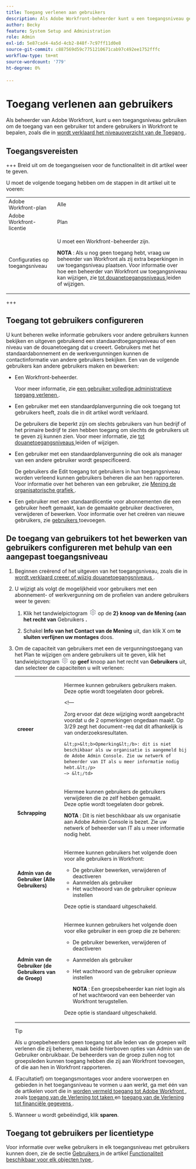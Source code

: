 ```yaml
---
title: Toegang verlenen aan gebruikers
description: Als Adobe Workfront-beheerder kunt u een toegangsniveau gebruiken om de toegang van een gebruiker tot andere gebruikers in Workfront te definiëren.
author: Becky
feature: System Setup and Administration
role: Admin
exl-id: 5e87cad4-4a5d-4cb2-848f-7c97ff11d0e8
source-git-commit: c887569d59c7751210671cab97c492ee1752fffc
workflow-type: tm+mt
source-wordcount: '779'
ht-degree: 0%

---
```



# Toegang verlenen aan gebruikers

Als beheerder van Adobe Workfront, kunt u een toegangsniveau gebruiken om de toegang van een gebruiker tot andere gebruikers in Workfront te bepalen, zoals die in [ wordt verklaard het niveauoverzicht van de Toegang ](../../../administration-and-setup/add-users/access-levels-and-object-permissions/access-levels-overview.md).

## Toegangsvereisten

+++ Breid uit om de toegangseisen voor de functionaliteit in dit artikel weer te geven.

U moet de volgende toegang hebben om de stappen in dit artikel uit te voeren:

<table style="table-layout:auto"> 
 <col> 
 <col> 
 <tbody> 
  <tr> 
   <td role="rowheader">Adobe Workfront-plan</td> 
   <td>Alle</td> 
  </tr> 
  <tr> 
   <td role="rowheader">Adobe Workfront-licentie</td> 
   <td>Plan</td> 
  </tr> 
  <tr> 
   <td role="rowheader">Configuraties op toegangsniveau</td> 
   <td> <p>U moet een Workfront-beheerder zijn.</p> <p><b> NOTA </b>: Als u nog geen toegang hebt, vraag uw beheerder van Workfront als zij extra beperkingen in uw toegangsniveau plaatsen. Voor informatie over hoe een beheerder van Workfront uw toegangsniveau kan wijzigen, zie <a href="../../../administration-and-setup/add-users/configure-and-grant-access/create-modify-access-levels.md" class="MCXref xref" data-mc-variable-override=""> tot douanetoegangsniveaus </a> leiden of wijzigen.</p> </td> 
  </tr> 
 </tbody> 
</table>

+++

## Toegang tot gebruikers configureren

U kunt beheren welke informatie gebruikers voor andere gebruikers kunnen bekijken en uitgeven gebruikend een standaardtoegangsniveau of een niveau van de douanetoegang dat u creeert. Gebruikers met het standaardabonnement en de werkvergunningen kunnen de contactinformatie van andere gebruikers bekijken. Een van de volgende gebruikers kan andere gebruikers maken en bewerken:

* Een Workfront-beheerder.

  Voor meer informatie, zie [ een gebruiker volledige administratieve toegang verlenen ](../../../administration-and-setup/add-users/configure-and-grant-access/grant-a-user-full-administrative-access.md).

* Een gebruiker met een standaardplanvergunning die ook toegang tot gebruikers heeft, zoals die in dit artikel wordt verklaard.

  De gebruikers die beperkt zijn om slechts gebruikers van hun bedrijf of het primaire bedrijf te zien hebben toegang om slechts de gebruikers uit te geven zij kunnen zien. Voor meer informatie, zie [ tot douanetoegangsniveaus ](../../../administration-and-setup/add-users/configure-and-grant-access/create-modify-access-levels.md) leiden of wijzigen.

* Een gebruiker met een standaardplanvergunning die ook als manager van een andere gebruiker wordt gespecificeerd.

  De gebruikers die Edit toegang tot gebruikers in hun toegangsniveau worden verleend kunnen gebruikers beheren die aan hen rapporteren. Voor informatie over het beheren van een gebruiker, zie [ Mening de organisatorische grafiek ](../../../people-teams-and-groups/work-directly-with-others/view-the-org-chart.md).

* Een gebruiker met een standaardlicentie voor abonnementen die een gebruiker heeft gemaakt, kan de gemaakte gebruiker deactiveren, verwijderen of bewerken. Voor informatie over het creëren van nieuwe gebruikers, zie [ gebruikers ](../../../administration-and-setup/add-users/create-and-manage-users/add-users.md) toevoegen.

## De toegang van gebruikers tot het bewerken van gebruikers configureren met behulp van een aangepast toegangsniveau

1. Beginnen creërend of het uitgeven van het toegangsniveau, zoals die in [ wordt verklaard creeer of wijzig douanetoegangsniveaus ](../../../administration-and-setup/add-users/configure-and-grant-access/create-modify-access-levels.md).
1. U wijzigt als volgt de mogelijkheid voor gebruikers met een abonnement- of werkvergunning om de profielen van andere gebruikers weer te geven:

   1. Klik het tandwielpictogram ![](assets/gear-icon-settings.png) op de **2} knoop van de Mening {aan het recht van** Gebruikers **.**

   1. Schakel **Info van het Contact van de Mening** uit, dan klik X om **te sluiten verfijnen uw montages** doos.

1. Om de capaciteit van gebruikers met een de vergunningstoegang van het Plan te wijzigen om andere gebruikers uit te geven, klik het tandwielpictogram ![](assets/gear-icon-settings.png) op **geef** knoop aan het recht van **Gebruikers** uit, dan selecteer de capaciteiten u wilt verlenen:

   <table style="table-layout:auto"> 
    <col> 
    <col> 
    <tbody> 
     <tr> 
      <td role="rowheader"><strong> creeer </strong> </td> 
      <td> <p>Hiermee kunnen gebruikers gebruikers maken.<br> Deze optie wordt toegelaten door gebrek.</p> 
      &lt;!—
        <p data-mc-conditions="QuicksilverOrClassic.Draft mode">Zorg ervoor dat deze wijziging wordt aangebracht voordat u de 2 opmerkingen ongedaan maakt. Op 3/29 zegt het document-req dat dit afhankelijk is van onderzoeksresultaten.</p>

       &lt;p>&lt;b>Opmerking&lt;/b>: dit is niet beschikbaar als uw organisatie is aangemeld bij de Adobe Admin Console. Zie uw netwerk of beheerder van IT als u meer informatie nodig hebt.&lt;/p>
       —> &lt;/td> 
   </tr> 
     <tr> 
      <td role="rowheader"><strong> Schrapping </strong> </td> 
      <td> <p> Hiermee kunnen gebruikers de gebruikers verwijderen die ze zelf hebben gemaakt.<br> Deze optie wordt toegelaten door gebrek.</p> <p><b> NOTA </b>: Dit is niet beschikbaar als uw organisatie aan Adobe Admin Console is bezet. Zie uw netwerk of beheerder van IT als u meer informatie nodig hebt.</p> </td> 
     </tr> 
     <tr> 
      <td role="rowheader"><strong> Admin van de Gebruiker (Alle Gebruikers) </strong> </td> 
      <td> <p>Hiermee kunnen gebruikers het volgende doen voor alle gebruikers in Workfront:</p> 
       <ul> 
        <li>De gebruiker bewerken, verwijderen of deactiveren</li> 
        <li>Aanmelden als gebruiker</li> 
        <li>Het wachtwoord van de gebruiker opnieuw instellen</li> 
       </ul> <p>Deze optie is standaard uitgeschakeld.</p> </td> 
     </tr> 
     <tr> 
      <td role="rowheader"><strong> Admin van de Gebruiker (de Gebruikers van de Groep) </strong> </td> 
      <td> <p>Hiermee kunnen gebruikers het volgende doen voor elke gebruiker in een groep die ze beheren: 
        <ul>
         <li><p>De gebruiker bewerken, verwijderen of deactiveren</p></li>
         <li>Aanmelden als gebruiker</li>
         <li><p>Het wachtwoord van de gebruiker opnieuw instellen</p><p><b> NOTA </b>: Een groepsbeheerder kan niet login als of het wachtwoord van een beheerder van Workfront terugstellen.</p></li>
        </ul><p>Deze optie is standaard uitgeschakeld.</p></p> </td> 
     </tr> 
    </tbody> 
   </table>

   >[!TIP]
   >
   >Als u groepbeheerders geen toegang tot alle leden van de groepen wilt verlenen die zij beheren, maak beide hierboven opties van Admin van de Gebruiker onbruikbaar. De beheerders van de groep zullen nog tot groepsleden kunnen toegang hebben die zij aan Workfront toevoegen, of die aan hen in Workfront rapporteren.

1. (Facultatief) om toegangsmontages voor andere voorwerpen en gebieden in het toegangsniveau te vormen u aan werkt, ga met één van de artikelen voort die in [ worden vermeld toegang tot Adobe Workfront ](../../../administration-and-setup/add-users/configure-and-grant-access/configure-access.md), zoals [ toegang van de Verlening tot taken ](../../../administration-and-setup/add-users/configure-and-grant-access/grant-access-tasks.md) en [ toegang van de Verlening tot financiële gegevens ](../../../administration-and-setup/add-users/configure-and-grant-access/grant-access-financial.md).
1. Wanneer u wordt gebeëindigd, klik **sparen**.

## Toegang tot gebruikers per licentietype

Voor informatie over welke gebruikers in elk toegangsniveau met gebruikers kunnen doen, zie de sectie [ Gebruikers ](../../../administration-and-setup/add-users/access-levels-and-object-permissions/functionality-available-for-each-object-type.md#users) in de artikel [ Functionaliteit beschikbaar voor elk objecten type ](../../../administration-and-setup/add-users/access-levels-and-object-permissions/functionality-available-for-each-object-type.md).
